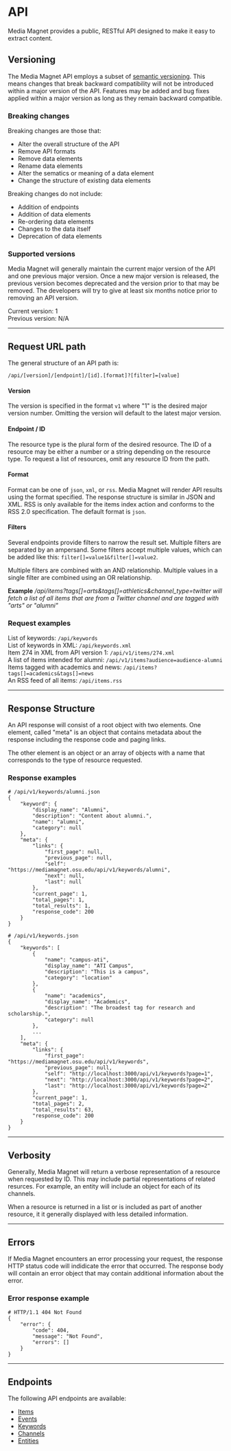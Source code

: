 API
===

Media Magnet provides a public, RESTful API designed to make it easy to extract
content.

Versioning
----------
The Media Magnet API employs a subset of [semantic versioning](http://semver.org).
This means changes that break backward compatibility will not be introduced
within a major version of the API. Features may be added and bug fixes applied
within a major version as long as they remain backward compatible.

### Breaking changes

Breaking changes are those that:

  * Alter the overall structure of the API
  * Remove API formats
  * Remove data elements
  * Rename data elements
  * Alter the sematics or meaning of a data element
  * Change the structure of existing data elements

Breaking changes do not include:

  * Addition of endpoints
  * Addition of data elements
  * Re-ordering data elements
  * Changes to the data itself
  * Deprecation of data elements

### Supported versions

Media Magnet will generally maintain the current major version of the API and
one previous major version. Once a new major version is released, the previous
version becomes deprecated and the version prior to that may be removed. The
developers will try to give at least six months notice prior to removing an API
version.

Current version: 1  
Previous version: N/A

- - -

Request URL path
----------------

The general structure of an API path is:

    /api/[version]/[endpoint]/[id].[format]?[filter]=[value]

#### Version

The version is specified in the format `v1` where "1" is the desired major
version number. Omitting the version will default to the latest major version.

#### Endpoint / ID

The resource type is the plural form of the desired resource.
The ID of a resource may be either a number or a string depending on the
resource type. To request a list of resources, omit any resource ID from the
path.

#### Format

Format can be one of `json`, `xml`, or `rss`. Media Magnet will render API
results using the format specified. The response structure is similar in JSON
and XML. RSS is only available for the items index action and conforms to the
RSS 2.0 specification. The default format is `json`.

#### Filters

Several endpoints provide filters to narrow the result set. Multiple filters are
separated by an ampersand. Some filters accept multiple values, which can be
added like this: `filter[]=value1&filter[]=value2`.

Multiple filters are combined with an AND relationship. Multiple values in a
single filter are combined using an OR relationship.

**Example** */api/items?tags[]=arts&tags[]=athletics&channel_type=twitter will fetch a list of all items that are from a Twitter channel and are tagged with "arts" or "alumni"*

### Request examples

List of keywords: `/api/keywords`  
List of keywords in XML: `/api/keywords.xml`  
Item 274 in XML from API version 1: `/api/v1/items/274.xml`  
A list of items intended for alumni: `/api/v1/items?audience=audience-alumni`  
Items tagged with academics and news: `/api/items?tags[]=academics&tags[]=news`  
An RSS feed of all items: `/api/items.rss`

- - -

Response Structure
------------------

An API response will consist of a root object with two elements. One element,
called "meta" is an object that contains metadata about the response including
the response code and paging links.

The other element is an object or an array of objects with a name that
corresponds to the type of resource requested.

### Response examples

    # /api/v1/keywords/alumni.json
    {
        "keyword": {
            "display_name": "Alumni",
            "description": "Content about alumni.",
            "name": "alumni",
            "category": null
        },
        "meta": {
            "links": {
                "first_page": null,
                "previous_page": null,
                "self": "https://mediamagnet.osu.edu/api/v1/keywords/alumni",
                "next": null,
                "last": null
            },
            "current_page": 1,
            "total_pages": 1,
            "total_results": 1,
            "response_code": 200
        }
    }

    # /api/v1/keywords.json
    {
        "keywords": [
            {
                "name": "campus-ati",
                "display_name": "ATI Campus",
                "description": "This is a campus",
                "category": "location"
            },
            {
                "name": "academics",
                "display_name": "Academics",
                "description": "The broadest tag for research and scholarship.",
                "category": null
            },
            ...
        ],
        "meta": {
            "links": {
                "first_page": "https://mediamagnet.osu.edu/api/v1/keywords",
                "previous_page": null,
                "self": "http://localhost:3000/api/v1/keywords?page=1",
                "next": "http://localhost:3000/api/v1/keywords?page=2",
                "last": "http://localhost:3000/api/v1/keywords?page=2"
            },
            "current_page": 1,
            "total_pages": 2,
            "total_results": 63,
            "response_code": 200
        }
    }

- - -

Verbosity
---------

Generally, Media Magnet will return a verbose representation of a resource when
requested by ID. This may include partial representations of related resurces.
For example, an entity will include an object for each of its channels.

When a resource is returned in a list or is included as part of another
resource, it it generally displayed with less detailed information.

- - -

Errors
------

If Media Magnet encounters an error processing your request, the response HTTP
status code will indidicate the error that occurred. The response body will
contain an error object that may contain additional information about the error.

### Error response example

    # HTTP/1.1 404 Not Found
    {
        "error": {
            "code": 404,
            "message": "Not Found",
            "errors": []
        }
    }

- - -

Endpoints
---------

The following API endpoints are available:

* [Items](items.md)
* [Events](events.md)
* [Keywords](keywords.md)
* [Channels](channels.md)
* [Entities](entities.md)
